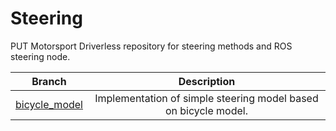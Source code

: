 # Steering
PUT Motorsport Driverless repository for steering methods and ROS steering node.

| Branch 	| Description 	|
|:-:	|:-:	|
| [bicycle_model](https://github.com/PUT-Motorsport/PUTM_DV_Steering_2020/tree/bicycle_model) 	| Implementation of simple steering model based on bicycle model. 	|
